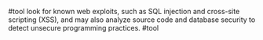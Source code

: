 #tool look for known web exploits, such as SQL injection and cross-site scripting (XSS), and may also analyze source code and database security to detect unsecure programming practices. #tool 